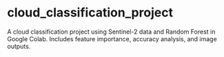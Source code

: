 # cloud_classification_project
A cloud classification project using Sentinel-2 data and Random Forest in Google Colab. Includes feature importance, accuracy analysis, and image outputs.
